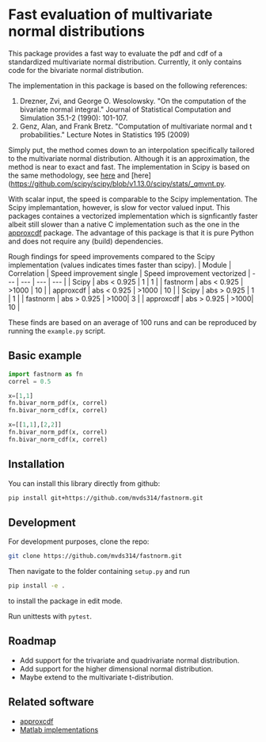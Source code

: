 # Fast evaluation of multivariate normal distributions

This package provides a fast way to evaluate the pdf and cdf of a standardized multivariate normal distribution. Currently, it only contains code for the bivariate normal distribution.

The implementation in this package is based on the following references:

1. Drezner, Zvi, and George O. Wesolowsky. "On the computation of the bivariate normal integral." Journal of Statistical Computation and Simulation 35.1-2 (1990): 101-107.
2. Genz, Alan, and Frank Bretz. "Computation of multivariate normal and t probabilities." Lecture Notes in Statistics 195 (2009)

Simply put, the method comes down to an interpolation specifically tailored to the multivariate normal distribution.
Although it is an approximation, the method is near to exact and fast.
The implementation in Scipy is based on the same methodology, see [here](https://github.com/scipy/scipy/blob/v1.13.0/scipy/stats/mvndst.f) and [here](https://github.com/scipy/scipy/blob/v1.13.0/scipy/stats/_qmvnt.py.

With scalar input, the speed is comparable to the Scipy implementation.
The Scipy implemantation, however, is slow for vector valued input. This packages containes a vectorized implementation which is signficantly faster albeit still slower than a native C implementation such as the one in the [approxcdf](https://github.com/david-cortes/approxcdf) package.
The advantage of this package is that it is pure Python and does not require any (build) dependencies.

Rough findings for speed improvements compared to the Scipy implementation (values indicates times faster than scipy).
| Module | Correlation | Speed improvement single | Speed improvement vectorized
| --- | --- | --- | --- |
| Scipy | abs < 0.925 | 1 | 1 |
| fastnorm | abs < 0.925 | >1000 | 10 |
| approxcdf | abs < 0.925 | >1000 | 10 |
| Scipy | abs > 0.925 | 1 | 1 |
| fastnorm | abs > 0.925 | >1000| 3 |
| approxcdf | abs > 0.925 | >1000| 10 |

These finds are based on an average of 100 runs and can be reproduced by running the `example.py` script.

## Basic example

```python
import fastnorm as fn
correl = 0.5

x=[1,1]
fn.bivar_norm_pdf(x, correl)
fn.bivar_norm_cdf(x, correl)

x=[[1,1],[2,2]]
fn.bivar_norm_pdf(x, correl)
fn.bivar_norm_cdf(x, correl)
```

## Installation

You can install this library directly from github:

```bash
pip install git+https://github.com/mvds314/fastnorm.git
```

## Development

For development purposes, clone the repo:

```bash
git clone https://github.com/mvds314/fastnorm.git
```

Then navigate to the folder containing `setup.py` and run

```bash
pip install -e .
```

to install the package in edit mode.

Run unittests with `pytest`.

## Roadmap

- Add support for the trivariate and quadrivariate normal distribution.
- Add support for the higher dimensional normal distribution.
- Maybe extend to the multivariate t-distribution.

## Related software

- [approxcdf](https://github.com/david-cortes/approxcdf)
- [Matlab implementations](https://www.math.wsu.edu/faculty/genz/software/software.html)
